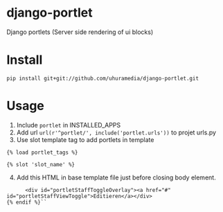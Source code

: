 # django-portlet
Django portlets (Server side rendering of ui blocks)

Install
=======

`pip install git+git://github.com/uhuramedia/django-portlet.git`

Usage
=====

1. Include `portlet` in INSTALLED_APPS
2. Add url `url(r'^portlet/', include('portlet.urls'))` to projet urls.py
3. Use slot template tag to add portlets in template

`{% load portlet_tags %}`

`{% slot 'slot_name' %}`

4. Add this HTML in base template file just before closing body element.

```{% if request.user.is_staff %}
      <div id="portletStaffToggleOverlay"><a href="#" id="portletStaffViewToggle">Editieren</a></div>
{% endif %}``


